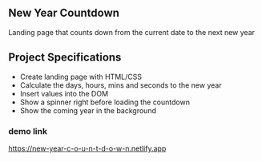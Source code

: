 ## New Year Countdown

Landing page that counts down from the current date to the next new year

## Project Specifications

- Create landing page with HTML/CSS
- Calculate the days, hours, mins and seconds to the new year
- Insert values into the DOM
- Show a spinner right before loading the countdown
- Show the coming year in the background


### demo link

https://new-year-c-o-u-n-t-d-o-w-n.netlify.app